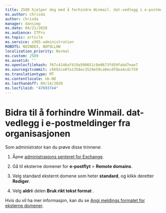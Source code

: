 ```yaml
---
title: 2589 hjelper deg med å forhindre Winmail. dat-vedlegg i e-postmeldinger fra organisasjonen
ms.author: chrisda
author: chrisda
manager: dansimp
ms.date: 04/21/2020
ms.audience: ITPro
ms.topic: article
ms.service: o365-administration
ROBOTS: NOINDEX, NOFOLLOW
localization_priority: Normal
ms.custom: 2589
ms.assetid: ''
ms.openlocfilehash: f67c4146af419a590651c8e0673fd59fabd7eae7
ms.sourcegitcommit: c6692ce0fa1358ec3529e59ca0ecdfdea4cdc759
ms.translationtype: MT
ms.contentlocale: nb-NO
ms.lasthandoff: 09/14/2020
ms.locfileid: "47693744"
---
```

# <a name="help-prevent-winmaildat-attachments-in-email-messages-from-your-organization"></a>Bidra til å forhindre Winmail. dat-vedlegg i e-postmeldinger fra organisasjonen

Som administrator kan du prøve disse trinnene:

1. Åpne [administrasjons senteret for Exchange](https://outlook.office365.com/ecp/).

2. Gå til eksterne domener for **e-postflyt**  >  **Remote domains**.

3. Velg standard eksternt domene som heter **standard**, og klikk deretter **Rediger**.

4. Velg **aldri**i delen **Bruk rikt tekst format** .

Hvis du vil ha mer informasjon, kan du se [Angi meldings formatet for eksterne domener](https://docs.microsoft.com/Exchange/mail-flow-best-practices/remote-domains/remote-domains#specifying-message-format).
